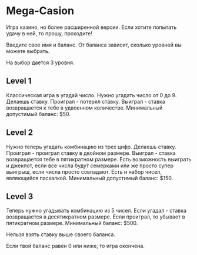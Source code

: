 # Mega-Casion
Игра казино, но более расширенной версии. Если хотите попытать удачу в ней, то прошу, проходите!

Введите свое имя и баланс. От баланса зависит, сколько уровней вы можете выбрать.

На выбор дается 3 уровня.

## Level 1
Классическая игра в угадай число. Нужно угадать число от 0 до 9. Делаешь ставку. Проиграл - потерял ставку. Выиграл - ставка возвращается к тебе в удвоенном количестве. Минимальный допустимый баланс: $50.

## Level 2
Нужно теперь угадать комбинацию из трех цифр. Делаешь ставку. Проиграл - проиграл ставку в двойном размере. Выиграл - ставка возвращается тебе в пятикратном размере. Есть возможность выиграть и джекпот, если все числа будут семерками или же просто супер выигрыш, если числа просто совпадают. Есть и набор чисел, являющийся пасхалкой. Минимальный допустимый баланс: $150.

## Level 3
Теперь нужно угадывать комбинацию из 5 чисел. Если угадал - ставка возвращается в десятикратном размере. Если проиграл, то убывает в пятикратном размере. Минимальный баланс: $500.

Нельзя взять ставку выше своего баланса. 

Если твой баланс равен 0 или ниже, то игра окончена.
